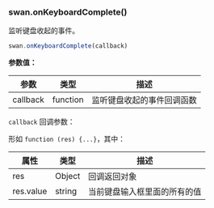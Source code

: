 ### swan.onKeyboardComplete()

监听键盘收起的事件。

```js
swan.onKeyboardComplete(callback)
```

**参数值：**

|参数|类型|描述|
|-|-|-|
|callback|function|监听键盘收起的事件回调函数|

`callback` 回调参数：

形如 `function (res) {...}`，其中：

|属性|类型|描述|
|-|-|-|
|res|Object|回调返回对象|
|res.value|string|当前键盘输入框里面的所有的值|